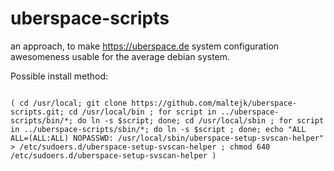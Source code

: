 # uberspace-scripts

an approach, to make https://uberspace.de system configuration awesomeness usable for the average debian system.

Possible install method:

<code>
( cd /usr/local; git clone https://github.com/maltejk/uberspace-scripts.git; cd /usr/local/bin ; for script in ../uberspace-scripts/bin/*; do ln -s $script; done; cd /usr/local/sbin ; for script in ../uberspace-scripts/sbin/*; do ln -s $script ; done; echo "ALL ALL=(ALL:ALL) NOPASSWD: /usr/local/sbin/uberspace-setup-svscan-helper" > /etc/sudoers.d/uberspace-setup-svscan-helper ; chmod 640 /etc/sudoers.d/uberspace-setup-svscan-helper )
</code>
